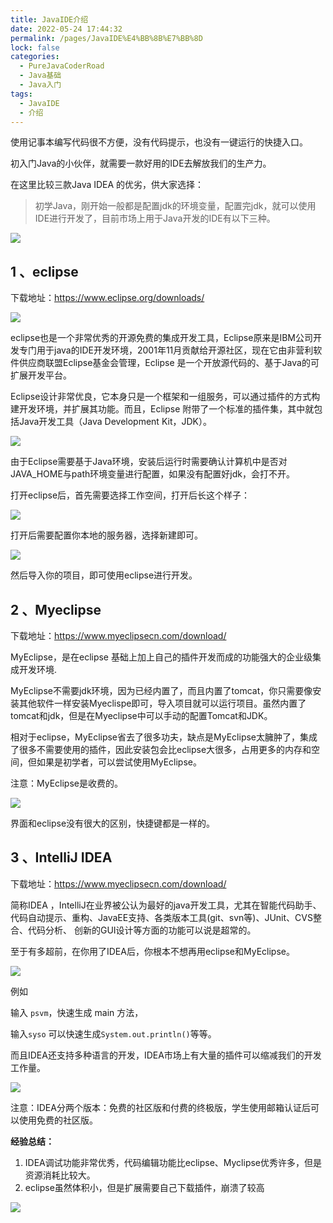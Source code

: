 ```yaml
---
title: JavaIDE介绍
date: 2022-05-24 17:44:32
permalink: /pages/JavaIDE%E4%BB%8B%E7%BB%8D
lock: false
categories: 
  - PureJavaCoderRoad
  - Java基础
  - Java入门
tags: 
  - JavaIDE
  - 介绍
---
```

使用记事本编写代码很不方便，没有代码提示，也没有一键运行的快捷入口。

初入门Java的小伙伴，就需要一款好用的IDE去解放我们的生产力。

在这里比较三款Java IDEA 的优劣，供大家选择：



>初学Java，刚开始一般都是配置jdk的环境变量，配置完jdk，就可以使用IDE进行开发了，目前市场上用于Java开发的IDE有以下三种。

![](http://rainyudianxx.baimuxym.cn//HelloCoder/blog/image-20200525234211778.png)

## 1 、eclipse

 下载地址：https://www.eclipse.org/downloads/

![](http://rainyudianxx.baimuxym.cn//HelloCoder/blog/5862033-c11fa3de611d671c.webp)

eclipse也是一个非常优秀的开源免费的集成开发工具，Eclipse原来是IBM公司开发专门用于java的IDE开发环境，2001年11月贡献给开源社区，现在它由非营利软件供应商联盟Eclipse基金会管理，Eclipse 是一个开放源代码的、基于Java的可扩展开发平台。



Eclipse设计非常优良，它本身只是一个框架和一组服务，可以通过插件的方式构建开发环境，并扩展其功能。而且，Eclipse 附带了一个标准的插件集，其中就包括Java开发工具（Java Development Kit，JDK）。 

![](http://rainyudianxx.baimuxym.cn//HelloCoder/blog/image-20200525234502327.png)



由于Eclipse需要基于Java环境，安装后运行时需要确认计算机中是否对JAVA_HOME与path环境变量进行配置，如果没有配置好jdk，会打不开。

打开eclipse后，首先需要选择工作空间，打开后长这个样子：

![](http://rainyudianxx.baimuxym.cn//HelloCoder/blog/image-20200525235347862.png)

打开后需要配置你本地的服务器，选择新建即可。

![](http://rainyudianxx.baimuxym.cn//HelloCoder/blog/image-20200525235601617.png)

然后导入你的项目，即可使用eclipse进行开发。

## 2 、Myeclipse

 下载地址：https://www.myeclipsecn.com/download/

MyEclipse，是在eclipse 基础上加上自己的插件开发而成的功能强大的企业级集成开发环境.

MyEclipse不需要jdk环境，因为已经内置了，而且内置了tomcat，你只需要像安装其他软件一样安装Myeclispe即可，导入项目就可以运行项目。虽然内置了tomcat和jdk，但是在Myeclipse中可以手动的配置Tomcat和JDK。

相对于eclipse，MyEclipse省去了很多功夫，缺点是MyEclipse太臃肿了，集成了很多不需要使用的插件，因此安装包会比eclipse大很多，占用更多的内存和空间，但如果是初学者，可以尝试使用MyEclipse。

注意：MyEclipse是收费的。

![](http://rainyudianxx.baimuxym.cn//HelloCoder/blog/image-20201015224848787.png)



界面和eclipse没有很大的区别，快捷键都是一样的。

## 3 、IntelliJ IDEA

 下载地址：https://www.myeclipsecn.com/download/

简称IDEA ，IntelliJ在业界被公认为最好的java开发工具，尤其在智能代码助手、代码自动提示、重构、JavaEE支持、各类版本工具(git、svn等)、JUnit、CVS整合、代码分析、 创新的GUI设计等方面的功能可以说是超常的。

至于有多超前，在你用了IDEA后，你根本不想再用eclipse和MyEclipse。

![](http://rainyudianxx.baimuxym.cn//HelloCoder/blog/image-20200526001206345.png)

例如

输入 `psvm`，快速生成 main 方法，

输入`syso` 可以快速生成`System.out.println()`等等。

而且IDEA还支持多种语言的开发，IDEA市场上有大量的插件可以缩减我们的开发工作量。

![](http://rainyudianxx.baimuxym.cn//HelloCoder/blog/image-20200526001612814.png)



注意：IDEA分两个版本：免费的社区版和付费的终极版，学生使用邮箱认证后可以使用免费的社区版。



**经验总结：**

1. IDEA调试功能非常优秀，代码编辑功能比eclipse、Myclipse优秀许多，但是资源消耗比较大。
2. eclipse虽然体积小，但是扩展需要自己下载插件，崩溃了较高


![](http://rainyudianxx.baimuxym.cn//HelloCoder/blog/image-20200928112958310.png)
